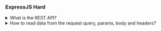 ### ExpressJS Hard

<details>
  <summary>What is the REST API?</summary>

## REST API ?

REST API is know as RESTfull API, It is standard process set which is use while an making an API if a API follows Rest Standard that API called as `RESTfull API`.
REST stands for Representational state transfer.All the business logic is store in server that is need to tranfer to the client. If the State is tranfereing data from server to the client is Reprentational state then it called as RESTfull API.

### REST API Standrads

1. Rest standard says that only four method or api request should be use that are `GET` , `POST` , `PUT` , `PATCH` , `DELETE`.
   If you are using other than above method then you are not following REST Standard. <br/>
   `POST` method is use for creating the resource , `GET` method is use for reading the source ,`PUT` method is use for updating the source, `PATCH` method is use for updating the specific field. `DELETE` method is use for deleting the resource.

- At a time only one resource would be creadted ,updated, deleted.
- At a time one or more than one resources would be get.

2. In RESTful API design, it is recommended to use plural nouns for resource endpoints. For example, you would have endpoints like `/students` and `/products` instead of using verbs like `getStudent`, `fetchStudent` etc.

3. API should be `Idempotent` except POST method , the term `idempotent` refers to a property of certain HTTP methods. An HTTP method is considered idempotent if making multiple identical requests has the same effect as making a single request. In other words, whether you send the request once or multiple times, the result should be the same.

The idempotent property is important for various reasons, including reliability and robustness in distributed systems. It allows clients to recover from failures or errors by simply retrying a request without causing unintended side effects.

**The following HTTP methods are considered idempotent:** <br/>
GET:The GET method is inherently `Idempotent`. Retrieving a resource multiple times should not have any side effects on the server or the resource itself

PUT/PATCH:The PUT method is `Idempotent` because multiple identical requests to update or create a resource should have the same result as a single request. If the resource exists, it is updated; if it doesn't exist, it is created

DELETE:The DELETE method is `Idempotent` as well. Deleting a resource multiple times is still a valid operation, and subsequent delete requests have no additional effect if the resource is already deleted

4. HTTP status codes are an integral part of the REST (Representational State Transfer) architecture, and they are used to indicate the result of a client's request to a server. The status code is a three-digit numeric code that is part of the HTTP response. It provides information about the success, failure, or other conditions of the request. <br/>

   200 is use for successfully getting a resources

```js showLineNumbers=true
app.get("/api/buses/:_id", async (req, res) => {
  return res.status(200).json({
    success: true,
    data: [{ _id: _id }],
    message: "data found successfully",
  });
});
```

5. API Verserning:When making any modifications to your API, it is necessary to maintain versioning

```js showLineNumbers=true
app.post("/api/v1/buses", async (req, res) => {
  const { busno, seats } = req.body;
  return res.status(201).json({
    success: true,
    data: [
      {
        busno: 121,
        seats: 20,
      },
      {
        busno: 121,
        seats: 20,
      },
    ],
    message: "bus data added successfully",
  });
});

app.post("/api/v2/buses", async (req, res) => {
  const { busno, seats } = req.body;
  return res.status(201).json({
    success: true,
    data: [
      {
        busno: 121,
        totalseat: 20,
      },
      {
        busno: 121,
        totalseat: 20,
      },
    ],
    message: "bus data added successfully",
  });
});
```

</details>

<details>
  <summary>How to read data from the request query, params, body and headers?</summary>
  TODO: add answer @AbhijeetKokat
</details>
